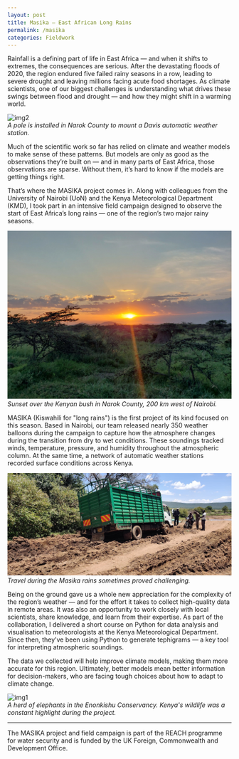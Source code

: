 ```yaml
---
layout: post
title: Masika – East African Long Rains
permalink: /masika
categories: Fieldwork
---
```


Rainfall is a defining part of life in East Africa — and when it shifts to extremes, the consequences are serious. After the devastating floods of 2020, the region endured five failed rainy seasons in a row, leading to severe drought and leaving millions facing acute food shortages. As climate scientists, one of our biggest challenges is understanding what drives these swings between flood and drought — and how they might shift in a warming world.

![img2](/assets/masika/20240306_154619.jpg)  
*A pole is installed in Narok County to mount a Davis automatic weather station.*

Much of the scientific work so far has relied on climate and weather models to make sense of these patterns. But models are only as good as the observations they’re built on — and in many parts of East Africa, those observations are sparse. Without them, it’s hard to know if the models are getting things right.

That’s where the MASIKA project comes in. Along with colleagues from the University of Nairobi (UoN) and the Kenya Meteorological Department (KMD), I took part in an intensive field campaign designed to observe the start of East Africa’s long rains — one of the region’s two major rainy seasons.

![img3](/assets/masika/20240311_184219.jpg)  
*Sunset over the Kenyan bush in Narok County, 200 km west of Nairobi.*

MASIKA (Kiswahili for "long rains") is the first project of its kind focused on this season. Based in Nairobi, our team released nearly 350 weather balloons during the campaign to capture how the atmosphere changes during the transition from dry to wet conditions. These soundings tracked winds, temperature, pressure, and humidity throughout the atmospheric column. At the same time, a network of automatic weather stations recorded surface conditions across Kenya.

![img4](/assets/masika/IMG-20240303-WA0006.jpg)  
*Travel during the Masika rains sometimes proved challenging.*

Being on the ground gave us a whole new appreciation for the complexity of the region’s weather — and for the effort it takes to collect high-quality data in remote areas. It was also an opportunity to work closely with local scientists, share knowledge, and learn from their expertise. As part of the collaboration, I delivered a short course on Python for data analysis and visualisation to meteorologists at the Kenya Meteorological Department. Since then, they’ve been using Python to generate tephigrams — a key tool for interpreting atmospheric soundings.

The data we collected will help improve climate models, making them more accurate for this region. Ultimately, better models mean better information for decision-makers, who are facing tough choices about how to adapt to climate change.

![img1](/assets/masika/20240303_160530.jpg)  
*A herd of elephants in the Enonkishu Conservancy. Kenya's wildlife was a constant highlight during the project.*

---

The MASIKA project and field campaign is part of the REACH programme for water security and is funded by the UK Foreign, Commonwealth and Development Office.
